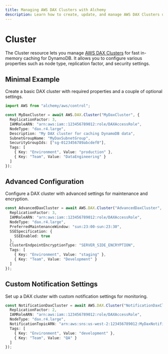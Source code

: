 ```yaml
---
title: Managing AWS DAX Clusters with Alchemy
description: Learn how to create, update, and manage AWS DAX Clusters using Alchemy Cloud Control.
---
```


# Cluster

The Cluster resource lets you manage [AWS DAX Clusters](https://docs.aws.amazon.com/dax/latest/userguide/) for fast in-memory caching for DynamoDB. It allows you to configure various properties such as node type, replication factor, and security settings.

## Minimal Example

Create a basic DAX cluster with required properties and a couple of optional settings.

```ts
import AWS from "alchemy/aws/control";

const MyDaxCluster = await AWS.DAX.Cluster("MyDaxCluster", {
  ReplicationFactor: 3,
  IAMRoleARN: "arn:aws:iam::123456789012:role/DAXAccessRole",
  NodeType: "dax.r4.large",
  Description: "My DAX cluster for caching DynamoDB data",
  SubnetGroupName: "MyDaxSubnetGroup",
  SecurityGroupIds: ["sg-0123456789abcdef0"],
  Tags: [
    { Key: "Environment", Value: "production" },
    { Key: "Team", Value: "DataEngineering" }
  ]
});
```

## Advanced Configuration

Configure a DAX cluster with advanced settings for maintenance and encryption.

```ts
const AdvancedDaxCluster = await AWS.DAX.Cluster("AdvancedDaxCluster", {
  ReplicationFactor: 3,
  IAMRoleARN: "arn:aws:iam::123456789012:role/DAXAccessRole",
  NodeType: "dax.r4.large",
  PreferredMaintenanceWindow: "sun:23:00-sun:23:30",
  SSESpecification: {
    SSEEnabled: true
  },
  ClusterEndpointEncryptionType: "SERVER_SIDE_ENCRYPTION",
  Tags: [
    { Key: "Environment", Value: "staging" },
    { Key: "Team", Value: "Development" }
  ]
});
```

## Custom Notification Settings

Set up a DAX cluster with custom notification settings for monitoring.

```ts
const NotificationDaxCluster = await AWS.DAX.Cluster("NotificationDaxCluster", {
  ReplicationFactor: 2,
  IAMRoleARN: "arn:aws:iam::123456789012:role/DAXAccessRole",
  NodeType: "dax.r4.large",
  NotificationTopicARN: "arn:aws:sns:us-west-2:123456789012:MyDaxNotifications",
  Tags: [
    { Key: "Environment", Value: "development" },
    { Key: "Team", Value: "QA" }
  ]
});
```